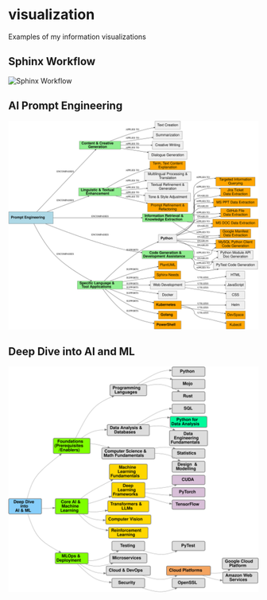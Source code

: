 # visualization
Examples of my information visualizations

## Sphinx Workflow
![Sphinx Workflow](plantuml/sphinx-workflow.svg)

## AI Prompt Engineering
![AI-Prompt-Engineering](plantuml/AI-Prompt-Engineering.svg)

## Deep Dive into AI and ML
![Deep Dive into AI and ML](plantuml/deep-dive-into-ai-and-ML.svg)